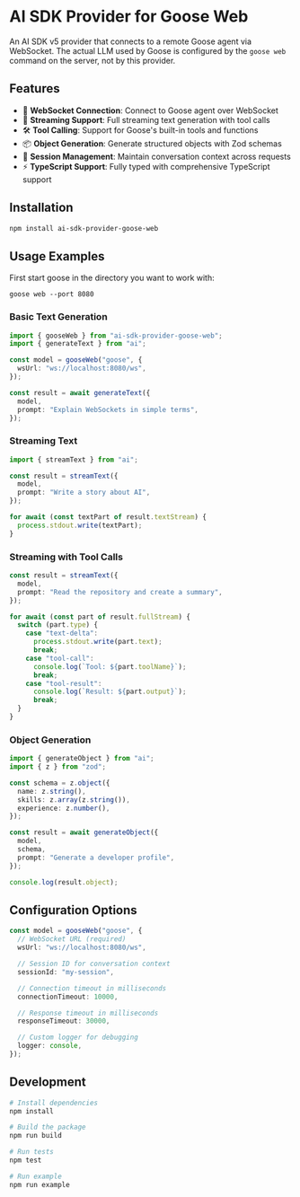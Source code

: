 # AI SDK Provider for Goose Web

An AI SDK v5 provider that connects to a remote Goose agent via WebSocket. The actual LLM used by Goose is configured by the `goose web` command on the server, not by this provider.

## Features

- 🔌 **WebSocket Connection**: Connect to Goose agent over WebSocket
- 📡 **Streaming Support**: Full streaming text generation with tool calls
- 🛠️ **Tool Calling**: Support for Goose's built-in tools and functions
- 📦 **Object Generation**: Generate structured objects with Zod schemas
- 🔄 **Session Management**: Maintain conversation context across requests
- ⚡ **TypeScript Support**: Fully typed with comprehensive TypeScript support

## Installation

```bash
npm install ai-sdk-provider-goose-web
```

## Usage Examples

First start goose in the directory you want to work with:

`goose web --port 8080`

### Basic Text Generation

```typescript
import { gooseWeb } from "ai-sdk-provider-goose-web";
import { generateText } from "ai";

const model = gooseWeb("goose", {
  wsUrl: "ws://localhost:8080/ws",
});

const result = await generateText({
  model,
  prompt: "Explain WebSockets in simple terms",
});
```

### Streaming Text

```typescript
import { streamText } from "ai";

const result = streamText({
  model,
  prompt: "Write a story about AI",
});

for await (const textPart of result.textStream) {
  process.stdout.write(textPart);
}
```

### Streaming with Tool Calls

```typescript
const result = streamText({
  model,
  prompt: "Read the repository and create a summary",
});

for await (const part of result.fullStream) {
  switch (part.type) {
    case "text-delta":
      process.stdout.write(part.text);
      break;
    case "tool-call":
      console.log(`Tool: ${part.toolName}`);
      break;
    case "tool-result":
      console.log(`Result: ${part.output}`);
      break;
  }
}
```

### Object Generation

```typescript
import { generateObject } from "ai";
import { z } from "zod";

const schema = z.object({
  name: z.string(),
  skills: z.array(z.string()),
  experience: z.number(),
});

const result = await generateObject({
  model,
  schema,
  prompt: "Generate a developer profile",
});

console.log(result.object);
```

## Configuration Options

```typescript
const model = gooseWeb("goose", {
  // WebSocket URL (required)
  wsUrl: "ws://localhost:8080/ws",

  // Session ID for conversation context
  sessionId: "my-session",

  // Connection timeout in milliseconds
  connectionTimeout: 10000,

  // Response timeout in milliseconds
  responseTimeout: 30000,

  // Custom logger for debugging
  logger: console,
});
```

## Development

```bash
# Install dependencies
npm install

# Build the package
npm run build

# Run tests
npm test

# Run example
npm run example
```
